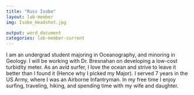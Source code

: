 ```yaml
---
title: "Russ Isobe"
layout: lab-member
img: Isobe_Headshot.jpg

output: word_document
categories: lab-member-current
---
```


I am an undergrad student majoring in Oceanography, and minoring in Geology.  I will be working with Dr. Bresnahan on developing a low-cost turbidity meter.  As an avid surfer, I love the ocean and strive to leave it better than I found it (Hence why I picked my Major).  I served 7 years in the US Army, where I was an Airborne Infantryman.  In my free time I enjoy surfing, traveling, hiking, and spending time with my wife and daughter. 
